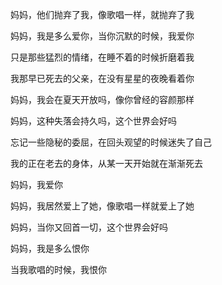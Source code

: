 妈妈，他们抛弃了我，像歌唱一样，就抛弃了我

妈妈，我是多么爱你，当你沉默的时候，我爱你

只是那些猛烈的情绪，在睡不着的时候折磨着我

我那早已死去的父亲，在没有星星的夜晚看着你

妈妈，我会在夏天开放吗，像你曾经的容颜那样

妈妈，这种失落会持久吗，这个世界会好吗

忘记一些隐秘的委屈，在回头观望的时候迷失了自己

我的正在老去的身体，从某一天开始就在渐渐死去

妈妈，我爱你

妈妈，我居然爱上了她，像歌唱一样就爱上了她

妈妈，当你又回首一切，这个世界会好吗

妈妈，我是多么恨你

当我歌唱的时候，我恨你

